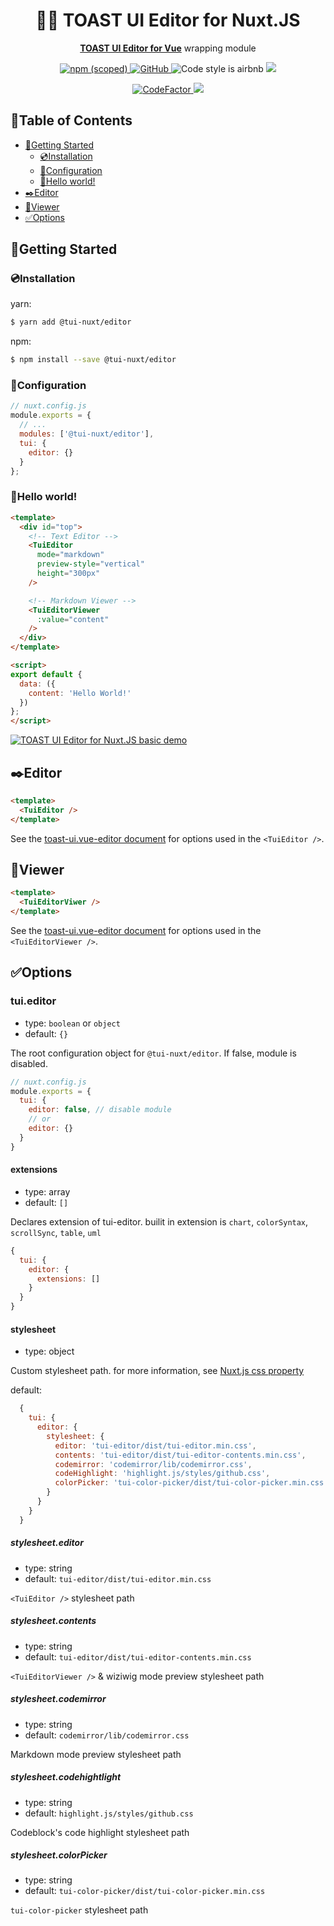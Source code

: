 <h1 align="center">🍞📝 TOAST UI Editor for Nuxt.JS</h1>
<p align="center">
  <a href="https://github.com/nhn/toast-ui.vue-editor"><b>TOAST UI Editor for Vue</b></a> wrapping module
</p>
<p align="center">
  <a href="https://www.npmjs.com/package/@tui-nuxt/editor">
      <img alt="npm (scoped)" src="https://img.shields.io/npm/v/@tui-nuxt/editor.svg?style=flat-square">
  </a>
  <a href="./LICENSE">
      <img alt="GitHub" src="https://img.shields.io/github/license/tui-nuxt/editor.svg?style=flat-square">
  </a>
  <img alt="Code style is airbnb" src="https://img.shields.io/badge/code%20style-airbnb-success.svg?style=flat-square" />
  <a href="https://lgtm.com/projects/g/tui-nuxt/editor/alerts/">
    <img src="https://img.shields.io/lgtm/grade/javascript/g/tui-nuxt/editor.svg?style=flat-square" />
  </a>
</p>
<p align="center">
  <a href="https://www.codefactor.io/repository/github/tui-nuxt/editor">
    <img src="https://www.codefactor.io/repository/github/tui-nuxt/editor/badge" alt="CodeFactor" />
  </a>
  <a href="https://app.fossa.com/projects/git%2Bgithub.com%2Ftui-nuxt%2Feditor?ref=badge_shield" alt="FOSSA Status">
    <img src="https://app.fossa.com/api/projects/git%2Bgithub.com%2Ftui-nuxt%2Feditor.svg?type=shield"/>
  </a>
</p>

## 🚩Table of Contents
- [🔰Getting Started](#getting-started)
  - [💿Installation](#installation)
  - [🔌Configuration](#configuration)
  - [👋Hello world!](#hello-world)
- [✒️Editor](#️editor)
- [📃Viewer](#viewer)
- [✅Options](#options)

## 🔰Getting Started
### 💿Installation
yarn:
```bash
$ yarn add @tui-nuxt/editor
```

npm:
```bash
$ npm install --save @tui-nuxt/editor
```

### 🔌Configuration
```javascript
// nuxt.config.js
module.exports = {
  // ...
  modules: ['@tui-nuxt/editor'],
  tui: {
    editor: {}
  }
};
```

### 👋Hello world!
```html
<template>
  <div id="top">
    <!-- Text Editor -->
    <TuiEditor
      mode="markdown"
      preview-style="vertical"
      height="300px"
    />

    <!-- Markdown Viewer -->
    <TuiEditorViewer
      :value="content"
    />
  </div>
</template>

<script>
export default {
  data: ({
    content: 'Hello World!'
  })
};
</script>
```

[![TOAST UI Editor for Nuxt.JS basic demo](https://codesandbox.io/static/img/play-codesandbox.svg)](https://codesandbox.io/s/github/tui-nuxt/editor/tree/dev/sample/basic?fontsize=14&module=%2Fpages%2Findex.vue)

## ✒️Editor
```html
<template>
  <TuiEditor />
</template>
```
See the [toast-ui.vue-editor document](https://github.com/nhn/toast-ui.vue-editor#props) for options used in the ```<TuiEditor />```.

## 📃Viewer
```html
<template>
  <TuiEditorViwer />
</template>
```
See the [toast-ui.vue-editor document](https://github.com/nhn/toast-ui.vue-editor#props-1) for options used in the ```<TuiEditorViewer />```.

## ✅Options

### tui.editor
 - type: ```boolean``` or ```object```
 - default: ```{}```

The root configuration object for ```@tui-nuxt/editor```. If false, module is disabled.

```javascript
// nuxt.config.js
module.exports = {
  tui: {
    editor: false, // disable module
    // or
    editor: {}
  }
}
```
#### extensions
 - type: array
 - default: ```[]```

Declares extension of tui-editor. builit in extension is ```chart```, ```colorSyntax```, ```scrollSync```, ```table```, ```uml```
```javascript
{
  tui: {
    editor: {
      extensions: []
    }
  }
}
```

#### stylesheet
  - type: object

Custom stylesheet path. for more information, see [Nuxt.js css property](https://nuxtjs.org/api/configuration-css)

default:
```javascript
  {
    tui: {
      editor: {
        stylesheet: {
          editor: 'tui-editor/dist/tui-editor.min.css',
          contents: 'tui-editor/dist/tui-editor-contents.min.css',
          codemirror: 'codemirror/lib/codemirror.css',
          codeHighlight: 'highlight.js/styles/github.css',
          colorPicker: 'tui-color-picker/dist/tui-color-picker.min.css'
        }
      }
    }
  }
  ```

##### stylesheet.editor
 - type: string
 - default: ```tui-editor/dist/tui-editor.min.css```

```<TuiEditor />``` stylesheet path


##### stylesheet.contents
  - type: string
  - default: ```tui-editor/dist/tui-editor-contents.min.css```

```<TuiEditorViewer />``` & wiziwig mode preview stylesheet path


##### stylesheet.codemirror
  - type: string
  - default: ```codemirror/lib/codemirror.css```

Markdown mode preview stylesheet path

##### stylesheet.codehightlight
  - type: string
  - default: ```highlight.js/styles/github.css```

Codeblock's code highlight stylesheet path

##### stylesheet.colorPicker
  - type: string
  - default: ```tui-color-picker/dist/tui-color-picker.min.css```

```tui-color-picker``` stylesheet path
